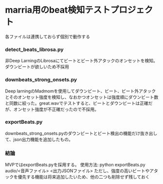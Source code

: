 # marria用のbeat検知テストプロジェクト

各ファイルは連携しておらず個別で動作する

### detect_beats_librosa.py
非Deep LarningのLibrosaにてビートとビート外アタックのオンセットを検知。ダウンビートが欲しいため不採用


### downbeats_strong_onsets.py
Deep larningのMadmomを使用してダウンビート、ビート、ビート外アタックとそのオンセット強度を検知し、なおかつオンセットは強度順にダウンビート数と同数に絞った。great.wavでテストすると、ビートとダウンビートは正確だが、オンセット強度が不正確だったので不採用。


### exportBeats.py
downbeats_strong_onsets.pyのダウンビートとビート検出の機能だけ抜き出して、json出力機能を追加したもの。


### 結論
MVPではexportBeats.pyを採用する。
使用方法: python exportBeats.py audio/<音声ファイル> <出力JSONファイル>
ただし、強度の高いビートやアタックを優先する機能は将来追加したいため、他の二つも削除せず残しておく